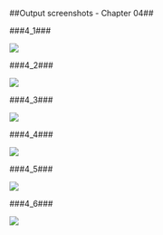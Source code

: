 ##Output screenshots - Chapter 04##

###4_1###

![](https://github.com/PytLab/C-Primer-Plus/blob/master/ch04/screenshots/4_1_out.gif)

###4_2###

![](https://github.com/PytLab/C-Primer-Plus/blob/master/ch04/screenshots/4_2_out.gif)

###4_3###

![](https://github.com/PytLab/C-Primer-Plus/blob/master/ch04/screenshots/4_3_out.gif)

###4_4###

![](https://github.com/PytLab/C-Primer-Plus/blob/master/ch04/screenshots/4_4_out.gif)

###4_5###

![](https://github.com/PytLab/C-Primer-Plus/blob/master/ch04/screenshots/4_5_out.gif)

###4_6###

![](https://github.com/PytLab/C-Primer-Plus/blob/master/ch04/screenshots/4_6_out.gif)